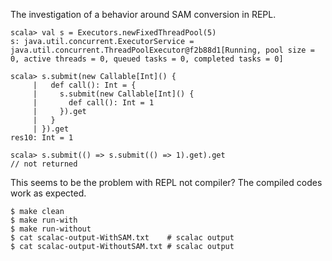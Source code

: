 The investigation of a behavior around SAM conversion in REPL.

```
scala> val s = Executors.newFixedThreadPool(5)
s: java.util.concurrent.ExecutorService = java.util.concurrent.ThreadPoolExecutor@f2b88d1[Running, pool size = 0, active threads = 0, queued tasks = 0, completed tasks = 0]

scala> s.submit(new Callable[Int]() {
     |   def call(): Int = {
     |     s.submit(new Callable[Int]() {
     |       def call(): Int = 1
     |     }).get
     |   }
     | }).get
res10: Int = 1

scala> s.submit(() => s.submit(() => 1).get).get
// not returned
```

This seems to be the problem with REPL not compiler?
The compiled codes work as expected.

```
$ make clean
$ make run-with
$ make run-without
$ cat scalac-output-WithSAM.txt    # scalac output
$ cat scalac-output-WithoutSAM.txt # scalac output
```
